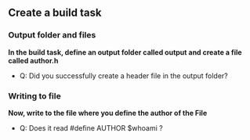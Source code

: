 ## Create a build task

### Output folder and files
**In the build task, define an output folder called output and create a file called author.h**
- Q: Did you successfully create a header file in the output folder?

### Writing to file
**Now, write to the file where you define the author of the File**
- Q: Does it read #define AUTHOR $whoami ?

